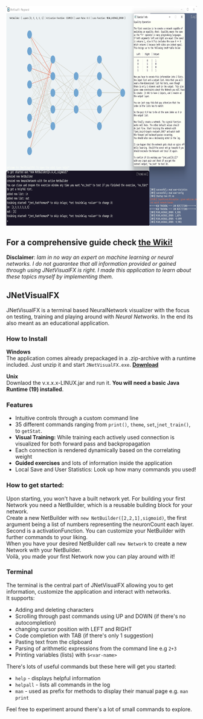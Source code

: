 <!--suppress CheckImageSize -->
<img src="screenshots/1.0_Main.png" alt="The startup screen with a 10,10,10,2 Layer Network" width="830" height="580">


## For a comprehensive guide check [the Wiki!](https://github.com/gk646/JNetVisualFX/wiki/Home/)

**Disclaimer**:
*Iam in no way an expert on machine learning or neural networks. I do not guarantee that all information provided or gained through using JNetVisualFX is right. I made this application to learn about these topics myself by implementing them.*


## JNetVisualFX
JNetVisualFX is a terminal based NeuralNetwork visualizer with the focus on testing, training and playing around with *Neural Networks*. In the end its also meant as an educational application.


### **How to Install**

**Windows**  
The application comes already prepackaged in a .zip-archive with a runtime included. Just unzip it and start `JNetVisualFX.exe`.  **[Download](https://github.com/gk646/JNetVisualFX/releases/download/v.1.0.0/JNetVisualFX.zip)**

**Unix**  
Downlaod the v.x.x.x-LINUX.jar and run it. **You will need a basic Java Runtime (19) installed**.  

###  Features  

- Intuitive controls through a custom command line
- 35 different commands ranging from `print()`, `theme`, `set`,`jnet_train()`, to `getStat`.
- **Visual Training:** While training each actively used connection is visualized for both forward pass and backpropagation
- Each connection is rendered dynamically based on the correlating weight
- **Guided exercises** and lots of information inside the application 
- Local Save and User Statistics: Look up how many commands you used!

### **How to get started:**

Upon starting, you won't have a built network yet. For building your first Network you need a NetBuilder, which is a reusable building block for your network.    
Create a new NetBuilder with `new NetBuilder([2,2,1],sigmoid)`, the first argument being a list of numbers representing the neuronCount each layer. Second is a activationFunction.
You can customize your NetBuilder with further commands to your liking.  
When you have your desired NetBuilder call `new Network` to create a new Network with your NetBuilder.  
Voilà, you made your first Network now you can play around with it!

### **Terminal**

The terminal is the central part of JNetVisualFX allowing you to get information, customize the application and interact with networks.  
It supports:
- Adding and deleting characters
- Scrolling through past commands using UP and DOWN (if there's no autocompletion)
- changing cursor position with LEFT and RIGHT  
- Code completion with TAB (if there's only 1 suggestion)
- Pasting text from the clipboard
- Parsing of arithmetic expressions from the command line e.g `2+3`
- Printing variables (lists) with `$<var-name>` 


There's lots of useful commands but these here will get you started:
- `help` - displays helpful information 
- `helpall` - lists all commands in the log
- `man` - used as prefix for methods to display their manual page e.g. `man print`

Feel free to experiment around there's a lot of small commands to explore.

